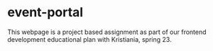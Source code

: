 # event-portal

This webpage is a project based assignment as part of our frontend development educational plan with Kristiania, spring 23.

